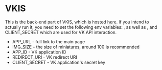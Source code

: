 # VKIS
This is the back-end part of VKIS, which is hosted [here](https://vkis.nightori.ru). 
If you intend to actually run it, you need to set the following env variables: , as well as , and CLIENT_SECRET which are used for VK API interaction.

 - APP_URL - full link to the main page
 - IMG_SIZE - the size of miniatures, around 100 is recommended
 - APP_ID - VK application ID
 - REDIRECT_URI - VK redirect URI
 - CLIENT_SECRET - VK application's  secret key
